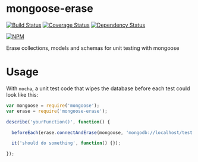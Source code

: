 # mongoose-erase
[![Build Status](https://travis-ci.org/paperhive/mongoose-erase.svg)](https://travis-ci.org/paperhive/mongoose-erase) [![Coverage Status](https://coveralls.io/repos/paperhive/mongoose-erase/badge.svg?branch=master)](https://coveralls.io/r/paperhive/mongoose-erase?branch=master) [![Dependency Status](https://gemnasium.com/paperhive/mongoose-erase.svg)](https://gemnasium.com/paperhive/mongoose-erase)

[![NPM](https://nodei.co/npm/mongoose-erase.png?downloads=true)](https://nodei.co/npm/mongoose-erase/)

Erase collections, models and schemas for unit testing with mongoose

# Usage
With `mocha`, a unit test code that wipes the database before each test could look like this:
```javascript
var mongoose = require('mongoose');
var erase = require('mongoose-erase');

describe('yourFunction()', function() {

  beforeEach(erase.connectAndErase(mongoose, 'mongodb://localhost/test'));

  it('should do something', function() {});

});
```
